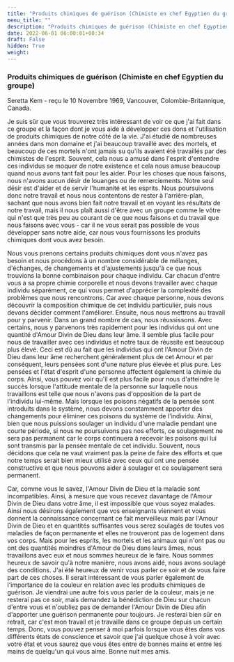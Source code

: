 ```yaml
---
title: "Produits chimiques de guérison (Chimiste en chef Egyptien du groupe)"
menu_title: ""
description: "Produits chimiques de guérison (Chimiste en chef Egyptien du groupe)"
date: 2022-06-01 06:00:01+00:34
draft: False
hidden: True
weight:
---
```

### Produits chimiques de guérison (Chimiste en chef Egyptien du groupe)

Seretta Kem - reçu le 10 Novembre 1969, Vancouver, Colombie-Britannique, Canada.

Je suis sûr que vous trouverez très intéressant de voir ce que j'ai fait dans ce groupe et la façon dont je vous aide à développer ces dons et l'utilisation de produits chimiques de notre côté de la vie. J'ai étudié de nombreuses années dans mon domaine et j'ai beaucoup travaillé avec des mortels, et beaucoup de ces mortels n'ont jamais su qu'ils avaient été travaillés par des chimistes de l'esprit. Souvent, cela nous a amusé dans l'esprit d'entendre ces individus se moquer de notre existence et cela nous amuse beaucoup quand nous avons tant fait pour les aider. Pour les choses que nous faisons, nous n'avons aucun désir de louanges ou de remerciements. Notre seul désir est d'aider et de servir l'humanité et les esprits. Nous poursuivons donc notre travail et nous nous contentons de rester à l'arrière-plan, sachant que nous avons bien fait notre travail et en voyant les résultats de notre travail, mais il nous plaît aussi d'être avec un groupe comme le vôtre qui n'est que très peu au courant de ce que nous faisons et du travail que nous faisons avec vous - car il ne vous serait pas possible de vous développer sans notre aide, car nous vous fournissons les produits chimiques dont vous avez besoin.

Nous vous prenons certains produits chimiques dont vous n'avez pas besoin et nous procédons à un nombre considérable de mélanges, d'échanges, de changements et d'ajustements jusqu'à ce que nous trouvions la bonne combinaison pour chaque individu. Car chacun d'entre vous a sa propre chimie corporelle et nous devons travailler avec chaque individu séparément, ce qui vous permet d'apprécier la complexité des problèmes que nous rencontrons. Car avec chaque personne, nous devons découvrir la composition chimique de cet individu particulier, puis nous devons décider comment l'améliorer. Ensuite, nous nous mettrons au travail pour y parvenir. Dans un grand nombre de cas, nous réussissons. Avec certains, nous y parvenons très rapidement pour les individus qui ont une quantité d'Amour Divin de Dieu dans leur âme. Il semble plus facile pour nous de travailler avec ces individus et notre taux de réussite est beaucoup plus élevé. Ceci est dû au fait que les individus qui ont l'Amour Divin de Dieu dans leur âme recherchent généralement plus de cet Amour et par conséquent, leurs pensées sont d'une nature plus élevée et plus pure. Les pensées et l'état d'esprit d'une personne affectent également la chimie du corps. Ainsi, vous pouvez voir qu'il est plus facile pour nous d'atteindre le succès lorsque l'attitude mentale de la personne sur laquelle nous travaillons est telle que nous n'avons pas d'opposition de la part de l'individu lui-même. Mais lorsque les poisons négatifs de la pensée sont introduits dans le système, nous devons constamment apporter des changements pour éliminer ces poisons du système de l'individu. Ainsi, bien que nous puissions soulager un individu d'une maladie pendant une courte période, si nous ne poursuivons pas nos efforts, ce soulagement ne sera pas permanent car le corps continuera à recevoir les poisons qui lui sont transmis par la pensée mentale de cet individu. Souvent, nous décidons que cela ne vaut vraiment pas la peine de faire des efforts et que notre temps serait bien mieux utilisé avec ceux qui ont une pensée constructive et que nous pouvons aider à soulager et ce soulagement sera permanent.

Car, comme vous le savez, l'Amour Divin de Dieu et la maladie sont incompatibles. Ainsi, à mesure que vous recevez davantage de l'Amour Divin de Dieu dans votre âme, il est impossible que vous soyez malades. Ainsi nous désirons également que vos enseignants viennent et vous donnent la connaissance concernant ce fait merveilleux mais par l'Amour Divin de Dieu et en quantités suffisantes vous serez soulagés de toutes vos maladies de façon permanente et elles ne trouveront pas de logement dans vos corps. Mais pour les esprits, les mortels et les animaux qui n'ont pas ou ont des quantités moindres d'Amour de Dieu dans leurs âmes, nous travaillons avec eux et nous sommes heureux de le faire. Nous sommes heureux de savoir qu'à notre manière, nous avons aidé, nous avons soulagé des conditions. J'ai été heureux de venir vous parler ce soir et de vous faire part de ces choses. Il serait intéressant de vous parler également de l'importance de la couleur en relation avec les produits chimiques de guérison. Je viendrai une autre fois vous parler de la couleur, mais je ne resterai pas ce soir, mais demandez la bénédiction de Dieu sur chacun d'entre vous et n'oubliez pas de demander l'Amour Divin de Dieu afin d'apporter une guérison permanente pour toujours. Je resterai bien sûr en retrait, car c'est mon travail et je travaille dans ce groupe depuis un certain temps. Donc, vous pouvez penser à moi parfois lorsque vous êtes dans vos différents états de conscience et savoir que j'ai quelque chose à voir avec votre état et vous saurez que vous êtes entre de bonnes mains et entre les mains de quelqu'un qui vous aime. Bonne nuit mes amis.
